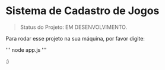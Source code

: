 # Sistema de Cadastro de Jogos #

> Status do Projeto: EM DESENVOLVIMENTO.

Para rodar esse projeto na sua máquina, por favor digite: 

'''
node app.js
'''

:)
